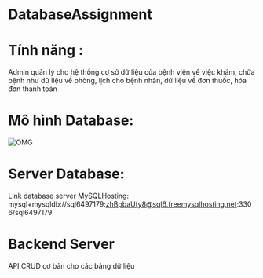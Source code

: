 # DatabaseAssignment
# Tính năng : 
  Admin quản lý cho hệ thống cơ sở dữ liệu của bệnh viện về việc khám, chữa bệnh như dữ liệu về phòng, lịch cho bệnh nhân, dữ liệu về đơn thuốc, hóa đơn thanh toán
  
        
# Mô hình Database: 


![OMG](https://user-images.githubusercontent.com/78460153/168532153-16b32aa4-dc26-4659-962d-7f736d6c160e.png)
# Server Database:
  Link database server MySQLHosting: mysql+mysqldb://sql6497179:zhBpbaUty8@sql6.freemysqlhosting.net:3306/sql6497179
# Backend Server
  API CRUD cơ bản cho các bảng dữ liệu
